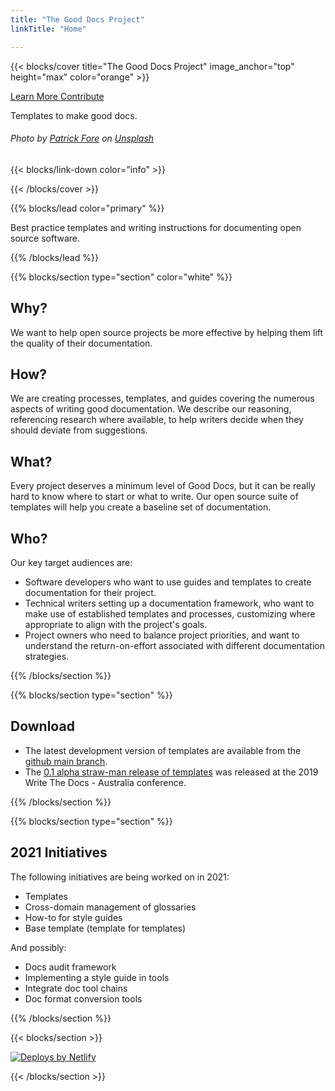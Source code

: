 ```yaml
---
title: "The Good Docs Project"
linkTitle: "Home"

---
```


{{< blocks/cover title="The Good Docs Project" image_anchor="top" height="max" color="orange" >}}

<div class="mx-auto">
	<a class="btn btn-lg btn-primary mr-3 mb-4" href="/about">
		Learn More <i class="fas fa-arrow-alt-circle-right ml-2"></i>
	</a>
	<a class="btn btn-lg btn-secondary mr-3 mb-4" href="/contribute">
		Contribute <i class="fab fa-github ml-2 "></i>
	</a>
	<p class="lead mt-5">Templates to make good docs.</p>
  <h6>  
    Photo by <a href="https://unsplash.com/@patrickian4?utm_source=unsplash&utm_medium=referral&utm_content=creditCopyText">Patrick Fore</a> on <a href="https://unsplash.com/s/photos/technical-writer?utm_source=unsplash&utm_medium=referral&utm_content=creditCopyText">Unsplash</a>
  </h6>
	{{< blocks/link-down color="info" >}}
</div>

{{< /blocks/cover >}}


{{% blocks/lead color="primary" %}}

Best practice templates and writing instructions for documenting open source software.

{{% /blocks/lead %}}


{{% blocks/section type="section" color="white" %}}

## Why?
We want to help open source projects be more effective by helping them lift the quality of their documentation.

## How?
We are creating processes, templates, and guides covering the numerous aspects of writing good documentation. We describe our reasoning, referencing research where available, to help writers decide when they should deviate from suggestions.

## What?
Every project deserves a minimum level of Good Docs, but it can be really hard to know where to start or what to write. Our open source suite of templates will help you create a baseline set of documentation.

## Who?
Our key target audiences are:

* Software developers who want to use guides and templates to create documentation for their project.
* Technical writers setting up a documentation framework, who want to make use of established templates and processes, customizing where appropriate to align with the project's goals.
* Project owners who need to balance project priorities, and want to understand the return-on-effort associated with different documentation strategies.

{{% /blocks/section %}}


{{% blocks/section type="section" %}}

## Download

* The latest development version of templates are available from the [github main branch](https://github.com/thegooddocsproject/templates).
* The [0.1 alpha straw-man release of templates](https://github.com/thegooddocsproject/templates/releases/tag/v0.1) was released at the 2019 Write The Docs - Australia conference.

{{% /blocks/section %}}


{{% blocks/section type="section" %}}

## 2021 Initiatives
The following initiatives are being worked on in 2021:
* Templates
* Cross-domain management of glossaries 
* How-to for style guides
* Base template (template for templates)

And possibly:
* Docs audit framework
* Implementing a style guide in tools
* Integrate doc tool chains
* Doc format conversion tools

{{% /blocks/section %}}


{{< blocks/section >}}

<div class="col-12 text-center">
  <a href="https://www.netlify.com">
    <img src="https://www.netlify.com/img/global/badges/netlify-dark.svg" alt="Deploys by Netlify" />
  </a>
</div>

{{< /blocks/section >}}
